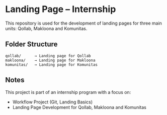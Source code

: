 # Landing Page – Internship
This repository is used for the development of landing pages for three main units: Qollab, Makloona and Komunitas.


## Folder Structure
```
qollab/      → Landing page for Qollab
makloona/    → Landing page for Makloona
komunitas/   → Landing page for Komunitas
```
## Notes
This project is part of an internship program with a focus on:
- Workflow Project (Git, Landing Basics)
- Landing Page Development for Qollab, Makloona and Komunitas
